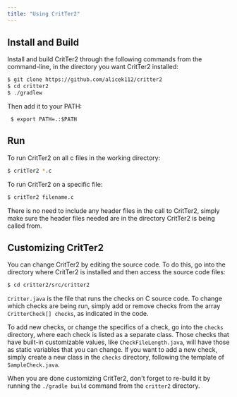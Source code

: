```yaml
---
title: "Using CritTer2"
---
```


## Install and Build ##

Install and build CritTer2 through the following commands from the command-line, 
in the directory you want CritTer2 installed:

```bash
$ git clone https://github.com/alicek112/critter2
$ cd critter2
$ ./gradlew
```

Then add it to your PATH:

     $ export PATH=.:$PATH

## Run ##

To run CritTer2 on all c files in the working directory:

```bash
$ critTer2 *.c
```

To run CritTer2 on a specific file:

```bash
$ critTer2 filename.c
```

There is no need to include any header files in the call to CritTer2, simply
make sure the header files needed are in the directory CritTer2 is being
called from.

## Customizing CritTer2 ##

You can change CritTer2 by editing the source code. To do this, go into the
directory where CritTer2 is installed and then access the source code files:

```bash
$ cd critter2/src/critter2
```

`Critter.java` is the file that runs the checks on C source code. To change
which checks are being run, simply add or remove checks from the array
`CritterCheck[] checks`, as indicated in the code.

To add new checks, or change the specifics of a check, go into the `checks`
directory, where each check is listed as a separate class. Those checks that
have built-in customizable values, like `CheckFileLength.java`, will have
those as static variables that you can change. If you want to add a new
check, simply create a new class in the `checks` directory, following the
template of `SampleCheck.java`.

When you are done customizing CritTer2, don't forget to re-build it by 
running the `./gradle build` command from the `critter2` directory.